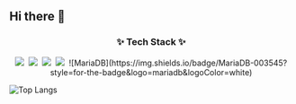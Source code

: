 ## Hi there 👋

<h3 align="center">✨ Tech Stack ✨</h3>
<div align="center">
  <img src="https://img.shields.io/badge/react-20232a.svg?style=for-the-badge&logo=react&logoColor=61DAFB" />&nbsp
  <img src="https://img.shields.io/badge/vuejs-20232a.svg?style=for-the-badge&logo=vuejs&logoColor=61DAFB" />&nbsp
  <img src="https://img.shields.io/badge/javascript-F7DF1E.svg?style=for-the-badge&logo=javascript&logoColor=20232a" />&nbsp
  <img src="https://img.shields.io/badge/html5-E34F26.svg?style=for-the-badge&logo=html5&logoColor=white" />&nbsp
![MariaDB](https://img.shields.io/badge/MariaDB-003545?style=for-the-badge&logo=mariadb&logoColor=white)
</div>

![Top Langs](https://github-readme-stats.vercel.app/api/top-langs/?username=qhdythf&layout=compact)

